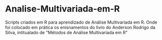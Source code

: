 # Analise-Multivariada-em-R
 Scripts criados em R para aprendizado de Análise Multivariada em R. Onde foi colocado em prática os enisnamentos do livro do Anderson Rodrigo da Silva, intitualado de "Métodos de Análise Multivariada em R"
